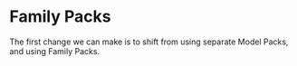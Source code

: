 # Family Packs

The first change we can make is to shift from using separate Model Packs, and using Family Packs.



